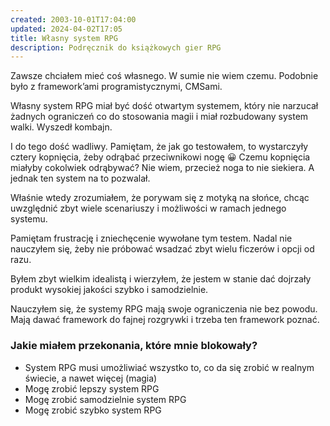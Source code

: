```yaml
---
created: 2003-10-01T17:04:00
updated: 2024-04-02T17:05
title: Własny system RPG
description: Podręcznik do książkowych gier RPG
---
```

Zawsze chciałem mieć coś własnego. W sumie nie wiem czemu. Podobnie było z framework’ami programistycznymi, CMSami.

Własny system RPG miał być dość otwartym systemem, który nie narzucał żadnych ograniczeń co do stosowania magii i miał rozbudowany system walki. Wyszedł kombajn.

I do tego dość wadliwy. Pamiętam, że jak go testowałem, to wystarczyły cztery kopnięcia, żeby odrąbać przeciwnikowi nogę 😀 Czemu kopnięcia miałyby cokolwiek odrąbywać? Nie wiem, przecież noga to nie siekiera. A jednak ten system na to pozwalał.

Właśnie wtedy zrozumiałem, że porywam się z motyką na słońce, chcąc uwzględnić zbyt wiele scenariuszy i możliwości w ramach jednego systemu.

Pamiętam frustrację i zniechęcenie wywołane tym testem. Nadal nie nauczyłem się, żeby nie próbować wsadzać zbyt wielu ficzerów i opcji od razu.

Byłem zbyt wielkim idealistą i wierzyłem, że jestem w stanie dać dojrzały produkt wysokiej jakości szybko i samodzielnie.

Nauczyłem się, że systemy RPG mają swoje ograniczenia nie bez powodu. Mają dawać framework do fajnej rozgrywki i trzeba ten framework poznać.

### Jakie miałem przekonania, które mnie blokowały?

- System RPG musi umożliwiać wszystko to, co da się zrobić w realnym świecie, a nawet więcej (magia)
- Mogę zrobić lepszy system RPG
- Mogę zrobić samodzielnie system RPG
- Mogę zrobić szybko system RPG